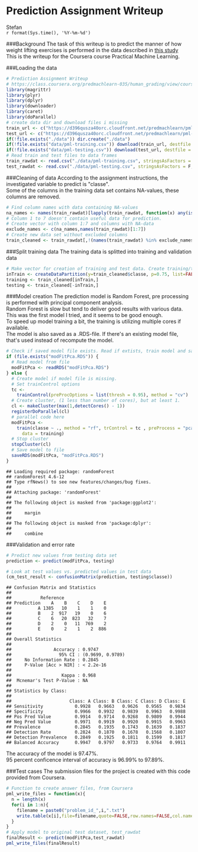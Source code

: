 # Prediction Assignment Writeup
Stefan  
`r format(Sys.time(), '%Y-%m-%d')`  

###Background
The task of this writeup is to predict the manner of how weight lifting exercises is performed in the data described in [this study]( http://groupware.les.inf.puc-rio.br/har)  
This is the writeup for the Coursera course Practical Machine Learning.

###Loading the data


```r
# Prediction Assignment Writeup
# https://class.coursera.org/predmachlearn-035/human_grading/view/courses/975205/assessments/4/submissions
library(magrittr)
library(plyr)
library(dplyr)
library(downloader)
library(caret)
library(doParallel)
# create data dir and download files i missing
train_url <- c("https://d396qusza40orc.cloudfront.net/predmachlearn/pml-training.csv")
test_url <- c("https://d396qusza40orc.cloudfront.net/predmachlearn/pml-testing.csv")
if(!file.exists("./data")) dir.create("./data")
if(!file.exists("data/pml-training.csv")) download(train_url, destfile = "data/pml-training.csv")
if(!file.exists("data/pml-testing.csv")) download(test_url, destfile = "data/pml-testing.csv")
# Read train and test files to data frames
train_rawdat <- read.csv("./data/pml-training.csv", stringsAsFactors = F, na.strings = c("","NA", "#DIV/0!"))
test_rawdat <- read.csv("./data/pml-testing.csv", stringsAsFactors = F, na.strings = c("","NA", "#DIV/0!"))
```

###Cleaning of data
According to the assignment instructions, the investigated variable to predict is "classe".  
Some of the columns in the training data set contains NA-values, these columns are removed.


```r
# Find column names with data containing NA-values
na_names <- names(train_rawdat)[lapply(train_rawdat, function(x) any(is.na(x))) %>% unlist]
# Column 1 to 7 doesn't contain useful data for prediction.
# Create vector with column 1:7 and columns with NA-data
exclude_names <- c(na_names,names(train_rawdat)[1:7])
# Create new data set without excluded columns
train_cleaned <- train_rawdat[,!(names(train_rawdat) %in% exclude_names)]
```

###Split training data
The training data is splitted into training and validation data

```r
# Make vector for creation of training and test data. Create training/test data sets
inTrain <- createDataPartition(y=train_cleaned$classe, p=0.75, list=FALSE)
training <- train_cleaned[inTrain,]
testing <- train_cleaned[-inTrain,]
```

###Model creation
The prediction model is Random Forest, pre processing is performed with principal component analysis.  
Random Forest is slow but tend to deliver good results with various data. This was the first model I tried, and it seems to be good enough.  
To speed up model training a bit, the training is utilizing multiple cores if available.  
The model is also saved as a .RDS-file. If there's an existing model file, that's used instead of recompute the model.  

```r
# Check if saved model file exists. Read if extists, train model and save .RDS file if missing.
if (file.exists("modFitPca.RDS")) {
  # Read model from file
  modFitPca <- readRDS("modFitPca.RDS")
} else {
  # Create model if model file is missing.
  # Set trainControl options
  tc <-
    trainControl(preProcOptions = list(thresh = 0.95), method = "cv")
  # Create cluster, (1 less than number of cores), but at least 1.
  cl <- makeCluster(max(1,detectCores() - 1))
  registerDoParallel(cl)
  # parallel code here
  modFitPca <-
    train(classe ~ ., method = "rf", trControl = tc , preProcess = "pca",
      data = training)
  # Stop cluster
  stopCluster(cl)
  # Save model to file
  saveRDS(modFitPca, "modFitPca.RDS")
}
```

```
## Loading required package: randomForest
## randomForest 4.6-12
## Type rfNews() to see new features/changes/bug fixes.
## 
## Attaching package: 'randomForest'
## 
## The following object is masked from 'package:ggplot2':
## 
##     margin
## 
## The following object is masked from 'package:dplyr':
## 
##     combine
```

###Validation and error rate

```r
# Predict new values from testing data set
prediction <- predict(modFitPca, testing)

# Look at test values vs. predicted values in test data
(cm_test_result <- confusionMatrix(prediction, testing$classe))
```

```
## Confusion Matrix and Statistics
## 
##           Reference
## Prediction    A    B    C    D    E
##          A 1385   10    1    1    0
##          B    2  917   19    0    6
##          C    6   20  823   32    7
##          D    2    0   11  769    2
##          E    0    2    1    2  886
## 
## Overall Statistics
##                                           
##                Accuracy : 0.9747          
##                  95% CI : (0.9699, 0.9789)
##     No Information Rate : 0.2845          
##     P-Value [Acc > NIR] : < 2.2e-16       
##                                           
##                   Kappa : 0.968           
##  Mcnemar's Test P-Value : NA              
## 
## Statistics by Class:
## 
##                      Class: A Class: B Class: C Class: D Class: E
## Sensitivity            0.9928   0.9663   0.9626   0.9565   0.9834
## Specificity            0.9966   0.9932   0.9839   0.9963   0.9988
## Pos Pred Value         0.9914   0.9714   0.9268   0.9809   0.9944
## Neg Pred Value         0.9971   0.9919   0.9920   0.9915   0.9963
## Prevalence             0.2845   0.1935   0.1743   0.1639   0.1837
## Detection Rate         0.2824   0.1870   0.1678   0.1568   0.1807
## Detection Prevalence   0.2849   0.1925   0.1811   0.1599   0.1817
## Balanced Accuracy      0.9947   0.9797   0.9733   0.9764   0.9911
```
The accuracy of the model is 97.47%.  
95 percent conficence interval of accuracy is 96.99% to 
97.89%.  

###Test cases
The submission files for the project is created with this code provided from Coursera.

```r
# Function to create answer files, from Coursera
pml_write_files = function(x){
  n = length(x)
  for(i in 1:n){
    filename = paste0("problem_id_",i,".txt")
    write.table(x[i],file=filename,quote=FALSE,row.names=FALSE,col.names=FALSE)
  }
}
# Apply model to original test dataset, test_rawdat
finalResult <- predict(modFitPca,test_rawdat)
pml_write_files(finalResult)
```

